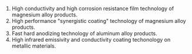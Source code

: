 1. High conductivity and high corrosion resistance film technology of magnesium alloy products.
2. High performance "synergistic coating" technology of magnesium alloy products.
3. Fast hard anodizing technology of aluminum alloy products.
4. High infrared emissivity and conductivity coating techonology on metallic materials.